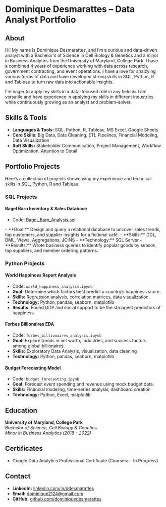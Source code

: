 
# Dominique Desmarattes – Data Analyst Portfolio

## About

Hi! My name is Dominique Desmarattes, and I’m a curious and data-driven analyst with a Bachelor's of Science in Cell Biology & Genetics and a minor in Business Analytics from the University of Maryland, College Park. I have a combined 4 years of experience working with data across research, government contracting, and event operations. I have a love for analzying various forms of data and have developed strong skills in SQL, Python, R and Tableau to turn raw data into actionable insights.

I'm eager to apply my skills in a data-focused role in any field as I am versatile and have experience in applying my skills in different industries while continuously growing as an analyst and problem-solver.

## Skills & Tools

- **Languages & Tools:** SQL, Python, R, Tableau, MS Excel, Google Sheets 
- **Core Skills:** Big Data, Data Cleaning, ETL Pipelines, Financial Modeling, Data Visualization  
- **Soft Skills:** Stakeholder Communication, Project Management, Workflow Optimization, Attention to Detail  

## Portfolio Projects

Here’s a collection of projects showcasing my experience and technical skills in SQL, Python, R and Tableau.

### SQL Projects

#### **Bagel Barn Inventory & Sales Database**
- Code: <a href="https://github.com/ddesmara/Portfolio/blob/9dec2e3ed852ed7afc928e4a0405697dd614bfc0/Bagel_Barn_Analysis/Bagel_Barn_Analysis.sql" target="_blank">
Bagel_Barn_Analysis.sql
</a>
- **Goal:** Design and query a relational database to uncover sales trends, top customers, and supplier insights for a fictional café.
- **Skills:** DDL, DML, Views, Aggregations, JOINS  
- **Technology:** SQL Server  
- **Results:** Wrote business queries to identify popular goods by season, top suppliers, and member ordering patterns.

### Python Projects

#### **World Happiness Report Analysis**
- Code: `world_happiness_analysis.ipynb`  
- **Goal:** Determine which factors best predict a country’s happiness score.
- **Skills:** Regression analysis, correlation matrices, data visualization  
- **Technology:** Python, pandas, seaborn, matplotlib  
- **Results:** Found GDP and social support to be the strongest predictors of happiness.

#### **Forbes Billionaires EDA**
- Code: `forbes_billionaires_analysis.ipynb`  
- **Goal:** Explore trends in net worth, industries, and success factors among global billionaires.
- **Skills:** Exploratory Data Analysis, visualization, data cleaning  
- **Technology:** Python, pandas, seaborn, matplotlib

#### **Budget Forecasting Model**
- Code: `budget_forecasting.ipynb`  
- **Goal:** Forecast event spending and revenue using mock budget data.
- **Skills:** Financial modeling, time-series analysis, dashboard creation  
- **Technology:** Python, Excel, matplotlib

## Education

**University of Maryland, College Park**  
*Bachelor of Science, Cell Biology & Genetics*  
*Minor in Business Analytics (2018 – 2022)*

## Certificates

- Google Data Analytics Professional Certificate (Coursera – In Progress)  

## Contact

- **LinkedIn:** [linkedin.com/in/ddesmarattes](https://www.linkedin.com/in/ddesmarattes/)  
- **Email:** dominique2124@gmail.com  
- **GitHub:** [github.com/dominiquedesmarattes](https://github.com/dominiquedesmarattes)  
